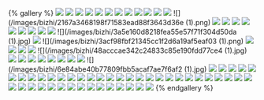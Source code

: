 {% gallery %}
![](/images/bizhi/0085626ad1d940ca7558e545649e96f5.jpg)
![](/images/bizhi/01f010759b7173f6cdf72fa0d4309e46.png)
![](/images/bizhi/028cf1b61cb6e7926148ac826beaaf12.jpg)
![](/images/bizhi/06a828734eef236c8b7c7b5e59947628.png)
![](/images/bizhi/077a594b1a64d55e95de392755a8aa76.jpg)
![](/images/bizhi/08479a0ddc36e8c45c51be5ed5d2ab0a.jpg)
![](/images/bizhi/0f2399283302014827121ee771587341.jpg)
![](/images/bizhi/1.png)
![](/images/bizhi/1c14d5734016d8bfea115531f94b0227.jpg)
![](/images/bizhi/1d3ad13d0c783352f52d237b190e04c8.png)
![](/images/bizhi/1f96ec1f2c74d3c0728159f14472eabb.jpg)
![](/images/bizhi/2.jpg)
![](/images/bizhi/2167a3468198f71583ead88f3643d36e (1).png)
![](/images/bizhi/218c271f4f65400c57a33e0866213444.png)
![](/images/bizhi/23d809f7c464f72a344d99546ae5f5f5.png)
![](/images/bizhi/27ed7e8dcf3d67af15d53a7e626ce8c4.jpg)
![](/images/bizhi/2d95699cd55814cbc2b092a4b72ba172.jpg)
![](/images/bizhi/2ef4f54ed6a82d103bd6575762729d94.jpg)
![](/images/bizhi/35811580a751cb8a8d234ad04dd165e4.png)
![](/images/bizhi/377cc507a4b525328e96e10a0fe20958.png)
![](/images/bizhi/394c7a69fe30972c090ea6448587632e.png)
![](/images/bizhi/396f4c01d3caa43e2df7ab575dfb1ad7.jpg)
![](/images/bizhi/3a5e160d8218fea55e57f71f304d50da (1).jpg)
![](/images/bizhi/3a5e160d8218fea55e57f71f304d50da.jpg)
![](/images/bizhi/3acf98fbf21345cc1f2d6a19af5eaf03 (1).png)
![](/images/bizhi/3acf98fbf21345cc1f2d6a19af5eaf03.png)
![](/images/bizhi/3b83a7ee10f044dabfe9d52c7e8e15f1.jpg)
![](/images/bizhi/3bfa95dcd63c63d03277527c1a910d59.png)
![](/images/bizhi/45923a1fa26587c52a0e511e16eaa423.jpg)
![](/images/bizhi/48acccae342c24833c85e190fdd77ce4 (1).jpg)
![](/images/bizhi/4993b8a831a63059d8a76bb33dc6aba5.png)
![](/images/bizhi/4a415e396121f9fe502c33ed893f75f1.jpg)
![](/images/bizhi/4b781c726057820ea66ae990cb27e0be.jpg)
![](/images/bizhi/528d8f4f8fb4bcf770750ce212a8b122.jpg)
![](/images/bizhi/5f0a20effb6478a5512bb46688191c86.jpg)
![](/images/bizhi/692840b5fa7350b57cb0e4d371c7d073.jpg)
![](/images/bizhi/6a4328f2cc2dab3adbf38cd6b339d001.png)
![](/images/bizhi/6db10e35e13b8b2291dda89e29ad41ed.jpg)
![](/images/bizhi/6e84abe40b77809fbb5acaf7ae7f6af2 (1).jpg)
![](/images/bizhi/73b8307b2db44c617f4e8515ce67dd39.png)
![](/images/bizhi/7c58fcd7ad4cc944ce48c4891a92adcc.jpg)
![](/images/bizhi/7d8f334c46f8ba1941e838c62bcc1934.jpg)
![](/images/bizhi/7da341d73382cc0089de53740501d87b.png)
![](/images/bizhi/7ee06d81c9518a0af5471e119b864d50.jpg)
![](/images/bizhi/7fe90391e81dbd5eedd7df38036e6a44.jpg)
![](/images/bizhi/9317b5244388e9047235d91b299befc5.jpg)
![](/images/bizhi/9825cc425a12847d5d4b629e2c4aae63.png)
![](/images/bizhi/9936056767ee3e3bf74ab8823bf8739f.png)
![](/images/bizhi/9b5e7640ab4826d07d188f04afc7fd49.png)
![](/images/bizhi/9dfb9bd28656a13d7d57793c853dfb52.png)
![](/images/bizhi/a032f17d51acc79a295cc0407003337b.jpg)
![](/images/bizhi/ab4319251093250fa40848c560509d11.jpg)
![](/images/bizhi/ad1d43c78c9890b3b27f4e3f330b0875.jpg)
![](/images/bizhi/af97ce51f3978cffbe46a840c6f6ce90.jpg)
![](/images/bizhi/b02714441ed2dd8789267c20fd602a01.jpg)
![](/images/bizhi/b3f524fbf2d0df336f9e8562cb2be18c.jpg)
![](/images/bizhi/b5de642251a30774c380abd040a1186d.jpg)
![](/images/bizhi/b5e35a05f98d4d1232906e052e1b3e17.png)
![](/images/bizhi/b926dc8609ee7bcbcba84088e9dd73b0.png)
![](/images/bizhi/bbedd38b59e51b23049d68d2c6385045.png)
![](/images/bizhi/be9b53e2040c4026223436414e627fdd.jpg)
![](/images/bizhi/bf91bb03dbbedf1fccf4ce4c8546c153.jpg)
![](/images/bizhi/c25513017607bb283928326e982ac3ee.jpg)
![](/images/bizhi/c4343f4a811e9a85d59e0ca74a1bc6be.jpg)
![](/images/bizhi/c57eb7863ec4233f503176ca3f90f8d5.jpg)
![](/images/bizhi/cb0bcd85e8a76140626c11e1bd287c16.jpg)
![](/images/bizhi/cb3d5af2f650bec7b97d73fc628f2995.png)
![](/images/bizhi/ccec1aa690dedd3f1ec0607f00a6e510.jpg)
![](/images/bizhi/d00c82f95610977f6804d8c321ecc7e5.jpg)
![](/images/bizhi/d1a05a84fb2cf7894f80b6f754b3f60c.jpg)
![](/images/bizhi/d1f3de3f88fb7a415f387f49f9dc03e1.png)
![](/images/bizhi/d2158376b341f44674dce876eac958cf.jpg)
![](/images/bizhi/d2f88c5d036ea07f266b9ad8ddea6214.jpg)
![](/images/bizhi/d65ac25847667c1c0a19fccc0f12f792.jpg)
![](/images/bizhi/d692d390a95b0b37de379533b11465ed.png)
![](/images/bizhi/da596a9a57898873b787d11be5894a2a.jpg)
![](/images/bizhi/de2a7d478051c50871e770c1e6e9c792.jpg)
![](/images/bizhi/e2642f3e48028f9e9ee276309b551fca.jpg)
![](/images/bizhi/e910102e68ec4e0622284e28bc6b66fd.jpg)
![](/images/bizhi/e94a2c60934bd7aeb4a748f0cb6a2e6f.jpg)
![](/images/bizhi/e95ca6c14ab375f42e6f668d2be8a59b.jpg)
![](/images/bizhi/e9aa7a3616db7d591886ea810cdae0bd.jpg)
![](/images/bizhi/ea0e92b5cfacf4f64a38fbdd57c0ba84.png)
![](/images/bizhi/ff4e83e828bcc982469921a8e4fc72a7.jpg)
{% endgallery %}